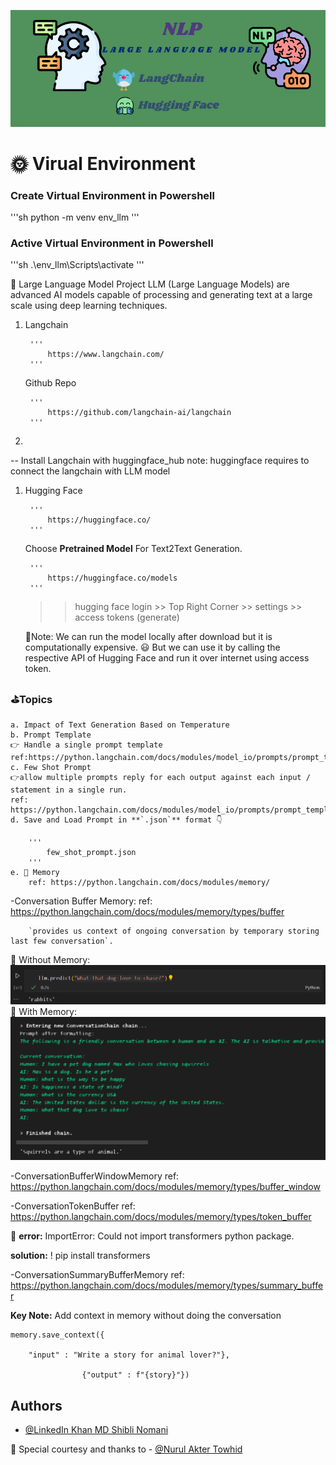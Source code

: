 ![Alt text](langchang.png)

# 🌞 Virual Environment

### Create Virtual Environment in Powershell

'''sh 
    python -m venv env_llm 
'''

### Active Virtual Environment in Powershell

'''sh 
    .\env_llm\Scripts\activate
'''


🌳 Large Language Model Project
LLM (Large Language Models) are advanced AI models capable of processing and generating text at a large scale using deep learning techniques.

1. Langchain

        '''
            https://www.langchain.com/
        '''
   Github Repo

        '''
            https://github.com/langchain-ai/langchain
        '''
2. 
-- Install Langchain with huggingface_hub
note: huggingface requires to connect the langchain with LLM model

1. Hugging Face
   
        '''
            https://huggingface.co/
        '''
    Choose **Pretrained Model** For Text2Text Generation.

        '''
            https://huggingface.co/models
        '''
    >> hugging face login >> Top Right Corner >> settings >> access tokens (generate)
    
    📌Note: We can run the model locally after download but it is computationally expensive. 😃 But we can use it by calling the respective API of Hugging Face and run it over internet using access token.

### ⛳Topics 


    a. Impact of Text Generation Based on Temperature
    b. Prompt Template
    👉 Handle a single prompt template
    ref:https://python.langchain.com/docs/modules/model_io/prompts/prompt_templates/
    c. Few Shot Prompt
    👉allow multiple prompts reply for each output against each input / statement in a single run.
    ref: https://python.langchain.com/docs/modules/model_io/prompts/prompt_templates/few_shot_examples
    d. Save and Load Prompt in **`.json`** format 👇
    
        '''
            few_shot_prompt.json
        '''
    e. 🐬 Memory
        ref: https://python.langchain.com/docs/modules/memory/

-Conversation Buffer Memory: 
     ref: https://python.langchain.com/docs/modules/memory/types/buffer
        
        `provides us context of ongoing conversation by temporary storing last few conversation`.

🐉 Without Memory:
![Alt text](image-1.png)
🐛 With Memory:
![Alt text](image-2.png)

-ConversationBufferWindowMemory
ref: https://python.langchain.com/docs/modules/memory/types/buffer_window

-ConversationTokenBuffer
ref: https://python.langchain.com/docs/modules/memory/types/token_buffer

😤 **error:** ImportError: Could not import transformers python package. 

**solution:** ! pip install transformers

-ConversationSummaryBufferMemory
ref: https://python.langchain.com/docs/modules/memory/types/summary_buffer

**Key Note:** Add context in memory without doing the conversation


    memory.save_context({
        
        "input" : "Write a story for animal lover?"},
                    
                    {"output" : f"{story}"})

## Authors

- [@LinkedIn Khan MD Shibli Nomani](https://www.linkedin.com/in/khan-md-shibli-nomani-45445612b/)

🌝 Special courtesy and thanks to - [@Nurul Akter Towhid](https://github.com/Towhid1)
